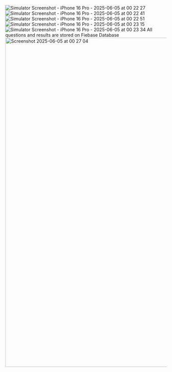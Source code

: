 ![Simulator Screenshot - iPhone 16 Pro - 2025-06-05 at 00 22 27](https://github.com/user-attachments/assets/14b2cb02-4094-42a8-bb6f-f338b9b86e91)
![Simulator Screenshot - iPhone 16 Pro - 2025-06-05 at 00 22 41](https://github.com/user-attachments/assets/ef69829d-b6d0-4b74-8edf-bbbed0e730da)
![Simulator Screenshot - iPhone 16 Pro - 2025-06-05 at 00 22 51](https://github.com/user-attachments/assets/2ce56123-d7b4-4774-bd3b-44a506495e1f)
![Simulator Screenshot - iPhone 16 Pro - 2025-06-05 at 00 23 15](https://github.com/user-attachments/assets/b5452468-1466-4fcd-bfd2-6c859b3d1400)
![Simulator Screenshot - iPhone 16 Pro - 2025-06-05 at 00 23 34](https://github.com/user-attachments/assets/1dcd6522-c1ed-4f8e-873d-771e1a6a4b65)
All questions and results are stored on Fiebase Database
<img width="1031" alt="Screenshot 2025-06-05 at 00 27 04" src="https://github.com/user-attachments/assets/2ba3a7e9-e8d1-4d53-a2bc-70033acacbe5" />
